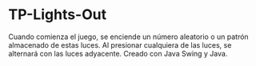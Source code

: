 # TP-Lights-Out
Cuando comienza el juego, se enciende un número aleatorio o un patrón almacenado de estas luces. Al presionar cualquiera de las luces, se alternará con las luces adyacente.
Creado con Java Swing y Java.
